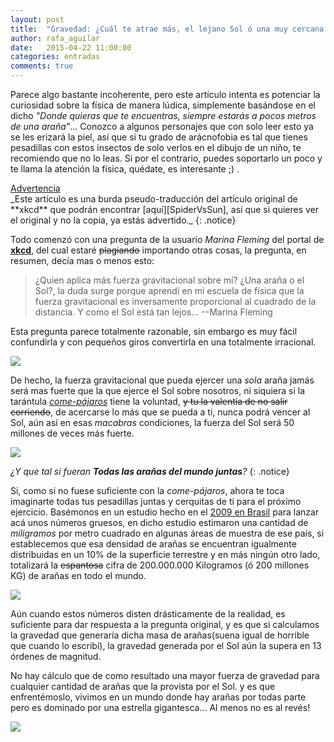 ```yaml
---
layout: post
title:  "Gravedad: ¿Cuál te atrae más, el lejano Sol ó una muy cercana araña?"
author: rafa_aguilar
date:   2015-04-22 11:00:00
categories: entradas
comments: true
---
```


Parece algo bastante incoherente, pero este artículo intenta es potenciar la curiosidad sobre la física de manera lúdica, simplemente basándose en el dicho *"Donde quieras que te encuentras, siempre estarás a pocos metros de una araña"*... Conozco a algunos personajes que con solo leer esto ya se les erizará la piel, así que si tu grado de arácnofobia es tal que tienes pesadillas con estos insectos de solo verlos en el dibujo de un niño, te recomiendo que no lo leas.  Si por el contrario, puedes soportarlo un poco y te llama la atención la física, quédate, es interesante ;) .

<div markdown="0"><a href="#" class="btn btn-danger">Advertencia</a></div>
_Este artículo es una burda pseudo-traducción del artículo original de  **xkcd** que podrán encontrar [aquí][SpiderVsSun], así que si quieres ver el original y no la copia, ya estás advertido._
{: .notice}

Todo comenzó con una pregunta de la usuario *Marina Fleming* del portal de **[xkcd][WhatIf]**, del cual estaré <s>plagiando</s> importando otras cosas, la pregunta, en resumen, decía mas o menos esto:

>¿Quien aplica más fuerza gravitacional sobre mí? ¿Una araña o el Sol?, la duda surge porque aprendí en mi escuela de física que la fuerza gravitacional es inversamente proporcional al cuadrado de la distancia. Y como el Sol está tan lejos...  --Marina Fleming

Esta pregunta parece totalmente razonable, sin embargo es muy fácil confundirla y con pequeños giros convertirla en una totalmente irracional.

![][irracional]


De hecho, la fuerza gravitacional que pueda ejercer una *sola* araña jamás será mas fuerte que la que ejerce el Sol sobre nosotros, ni siquiera si la tarántula *[come-pájaros][bird-eating]* tiene la voluntad, <s>y tu la valentía de no salir corriendo</s>, de acercarse lo más que se pueda a ti, nunca podrá vencer al Sol, aún así en esas *macabras* condiciones, la fuerza del Sol será 50 millones de veces más fuerte.

![][cobarde]

*¿Y que tal si fueran **Todas las arañas del mundo juntas**?*
{: .notice}

Si, como si no fuese suficiente con la *come-pájaros*, ahora te toca imaginarte todas tus pesadillas juntas y cerquitas de ti para el próximo ejercicio.  Basémonos en un estudio hecho en el [2009 en Brasil][estudio] para lanzar acá unos números gruesos, en dicho estudio estimaron una cantidad de *miligramos* por metro cuadrado en algunas áreas de muestra de ese país, si establecemos que esa densidad de arañas se encuentran igualmente distribuidas en un 10% de la superficie terrestre y en más ningún otro lado, totalizará la <s>espantosa</s> cifra de 200.000.000 Kilogramos (ó 200 millones KG) de arañas en todo el mundo.

![][humanos]

Aún cuando estos números disten drásticamente de la realidad, es suficiente para dar respuesta a la pregunta original, y es que si calculamos la gravedad que generaría dicha masa de arañas(suena igual de horrible que cuando lo escribí), la gravedad generada por el Sol aún la supera en 13 órdenes de magnitud.

No hay cálculo que de como resultado una mayor fuerza de gravedad para cualquier cantidad de arañas que la provista por el Sol. y es que enfrentémoslo, vivimos en un mundo donde hay arañas por todas parte pero es dominado por una estrella gigantesca... Al menos no es al revés!


![][SistemaAracnido]



[SpiderVsSun]:http://what-if.xkcd.com/136/
[WhatIf]:http://what-if.xkcd.com
[irracional]:http://what-if.xkcd.com/imgs/a/136/question.png
[bird-eating]:https://en.wikipedia.org/wiki/Goliath_birdeater
[cobarde]:http://what-if.xkcd.com/imgs/a/136/force.png
[estudio]:http://www.bioone.org/doi/pdf/10.1636/T08-21.1
[humanos]:http://what-if.xkcd.com/imgs/a/136/feet.png
[SistemaAracnido]:http://what-if.xkcd.com/imgs/a/136/planet.png